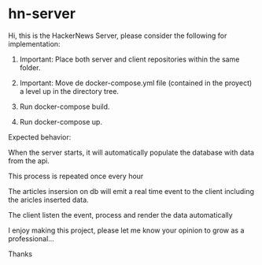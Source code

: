 # hn-server

Hi, this is the HackerNews Server, please consider the following for implementation:

1. Important: Place both server and client repositories within the same folder.

2. Important: Move de docker-compose.yml file (contained in the proyect) a level up in the directory tree.

3. Run docker-compose build.

4. Run docker-compose up.

Expected behavior:

When the server starts, it will automatically populate the database with data from the api.

This process is repeated once every hour

The articles insersion on db will emit a real time event to the client including the aricles inserted data.

The client listen the event, process and render the data automatically


I enjoy making this project, please let me know your opinion to grow as a professional...

Thanks



